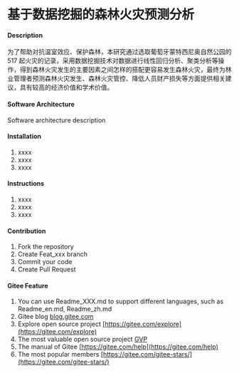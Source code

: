 # 基于数据挖掘的森林火灾预测分析

#### Description
为了帮助对抗温室效应、保护森林，本研究通过选取葡萄牙蒙特西尼奥自然公园的 517 起火灾的记录，采用数据挖掘技术对数据进行线性回归分析、聚类分析等操作，得到森林火灾发生的主要因素之间怎样的搭配更容易发生森林火灾，最终为林业管理者预测森林火灾发生、森林火灾管控、降低人员财产损失等方面提供相关建议，具有较高的经济价值和学术价值。

#### Software Architecture
Software architecture description

#### Installation

1.  xxxx
2.  xxxx
3.  xxxx

#### Instructions

1.  xxxx
2.  xxxx
3.  xxxx

#### Contribution

1.  Fork the repository
2.  Create Feat_xxx branch
3.  Commit your code
4.  Create Pull Request


#### Gitee Feature

1.  You can use Readme\_XXX.md to support different languages, such as Readme\_en.md, Readme\_zh.md
2.  Gitee blog [blog.gitee.com](https://blog.gitee.com)
3.  Explore open source project [https://gitee.com/explore](https://gitee.com/explore)
4.  The most valuable open source project [GVP](https://gitee.com/gvp)
5.  The manual of Gitee [https://gitee.com/help](https://gitee.com/help)
6.  The most popular members  [https://gitee.com/gitee-stars/](https://gitee.com/gitee-stars/)
